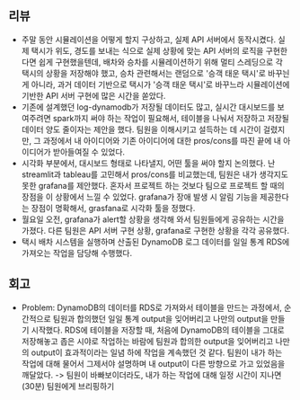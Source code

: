 ## 리뷰
- 주말 동안 시뮬레이션을 어떻게 할지 구상하고, 실제 API 서버에서 동작시켰다. 실제 택시가 위도, 경도를 보내는 식으로 실제 상황에 맞는 API 서버의 로직을 구현한다면 쉽게 구현했을텐데, 배차와 승차를 시뮬레이션하기 위해 멀티 스레딩으로 각 택시의 상황을 저장해야 했고, 승차 관련해서는 랜덤으로 '승객 태운 택시'로 바꾸늰 게 아니라, 과거 데이터 기반으로 택시가 '승객 태운 택시'로 바꾸느라 시뮬레이션에 기반한 API 서버 구현에 많은 시간을 쏟았다.
- 기존에 설계했던 log-dynamodb가 저장될 데이터도 많고, 실시간 대시보드를 보여주려면 spark까지 써야 하는 작업이 필요해서, 테이블을 나눠서 저장하고 저장될 데이터 양도 줄이자는 제안을 했다. 팀원을 이해시키고 설득하는 데 시간이 걸렸지만, 그 과정에서 내 아이디어와 기존 아이디어에 대한 pros/cons를 따진 끝에 내 아이디어가 받아들여질 수 있었다.
- 시각화 부분에서, 대시보드 형태로 나타낼지, 어떤 툴을 써야 할지 논의했다. 난 streamlit과 tableau를 고민해서 pros/cons를 비교했는데, 팀원은 내가 생각지도 못한 grafana를 제안했다. 혼자서 프로젝트 하는 것보다 팀으로 프로젝트 할 때의 장점을 이 상황에서 느낄 수 있었다. grafana가 장애 발생 시 알림 기능을 제공한다는 장점이 명확해서, grasfana로 시각화 툴을 정했다.
- 월요일 오전, grafana가 alert할 상황을 생각해 와서 팀원들에게 공유하는 시간을 가졌다. 다른 팀원은 API 서버 구현 상황, grafana로 구현한 상황을 각각 공유했다.
- 택시 배차 시스템을 실행하며 산출된 DynamoDB 로그 데이터를 일일 통계 RDS에 가져오는 작업을 담당해 수행했다.
## 회고
- Problem: DynamoDB의 데이터를 RDS로 가져와서 테이블을 만드는 과정에서, 순간적으로 팀원과 합의했던 일일 통계 output을 잊어버리고 나만의 output을 만들기 시작했다. RDS에 테이블을 저장할 때, 처음에 DynamoDB의 테이블을 그대로 저장해놓고 좁은 시야로 작업하는 바람에 팀원과 합의한 output을 잊어버리고 나만의 output이 효과적이라는 일념 하에 작업을 계속했던 것 같다. 팀원이 내가 하는 작업에 대해 물어서 그제서야 설명하며 내 output이 다른 방향으로 가고 있었음을 깨달았다. -> 팀원이 바빠보이더라도, 내가 하는 작업에 대해 일정 시간이 지나면(30분) 팀원에게 브리핑하기
